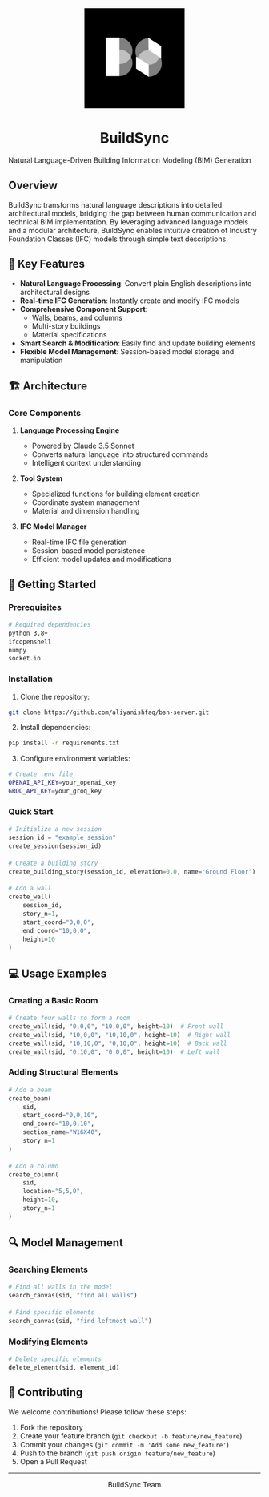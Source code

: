 <div align="center">
  <img src="/assets/BS_logo.png" alt="BuildSync Logo" width="200px">
  <h1>BuildSync</h1>
</div>

Natural Language-Driven Building Information Modeling (BIM) Generation

## Overview

BuildSync transforms natural language descriptions into detailed architectural models, bridging the gap between human communication and technical BIM implementation. By leveraging advanced language models and a modular architecture, BuildSync enables intuitive creation of Industry Foundation Classes (IFC) models through simple text descriptions.

## 🌟 Key Features

- **Natural Language Processing**: Convert plain English descriptions into architectural designs
- **Real-time IFC Generation**: Instantly create and modify IFC models
- **Comprehensive Component Support**: 
  - Walls, beams, and columns
  - Multi-story buildings
  - Material specifications
- **Smart Search & Modification**: Easily find and update building elements
- **Flexible Model Management**: Session-based model storage and manipulation

## 🏗️ Architecture

### Core Components

1. **Language Processing Engine**
   - Powered by Claude 3.5 Sonnet
   - Converts natural language into structured commands
   - Intelligent context understanding

2. **Tool System**
   - Specialized functions for building element creation
   - Coordinate system management
   - Material and dimension handling

3. **IFC Model Manager**
   - Real-time IFC file generation
   - Session-based model persistence
   - Efficient model updates and modifications

## 🚀 Getting Started

### Prerequisites

```bash
# Required dependencies
python 3.8+
ifcopenshell
numpy
socket.io
```

### Installation

1. Clone the repository:
```bash
git clone https://github.com/aliyanishfaq/bsn-server.git
```

2. Install dependencies:
```bash
pip install -r requirements.txt
```

3. Configure environment variables:
```bash
# Create .env file
OPENAI_API_KEY=your_openai_key
GROQ_API_KEY=your_groq_key
```

### Quick Start

```python
# Initialize a new session
session_id = "example_session"
create_session(session_id)

# Create a building story
create_building_story(session_id, elevation=0.0, name="Ground Floor")

# Add a wall
create_wall(
    session_id,
    story_n=1,
    start_coord="0,0,0",
    end_coord="10,0,0",
    height=10
)
```

## 💻 Usage Examples

### Creating a Basic Room

```python
# Create four walls to form a room
create_wall(sid, "0,0,0", "10,0,0", height=10)  # Front wall
create_wall(sid, "10,0,0", "10,10,0", height=10)  # Right wall
create_wall(sid, "10,10,0", "0,10,0", height=10)  # Back wall
create_wall(sid, "0,10,0", "0,0,0", height=10)  # Left wall
```

### Adding Structural Elements

```python
# Add a beam
create_beam(
    sid,
    start_coord="0,0,10",
    end_coord="10,0,10",
    section_name="W16X40",
    story_n=1
)

# Add a column
create_column(
    sid,
    location="5,5,0",
    height=10,
    story_n=1
)
```

## 🔍 Model Management

### Searching Elements

```python
# Find all walls in the model
search_canvas(sid, "find all walls")

# Find specific elements
search_canvas(sid, "find leftmost wall")
```

### Modifying Elements

```python
# Delete specific elements
delete_element(sid, element_id)
```

## 🤝 Contributing

We welcome contributions! Please follow these steps:

1. Fork the repository
2. Create your feature branch (`git checkout -b feature/new_feature`)
3. Commit your changes (`git commit -m 'Add some new_feature'`)
4. Push to the branch (`git push origin feature/new_feature`)
5. Open a Pull Request


---

<div align="center">
BuildSync Team
</div>
